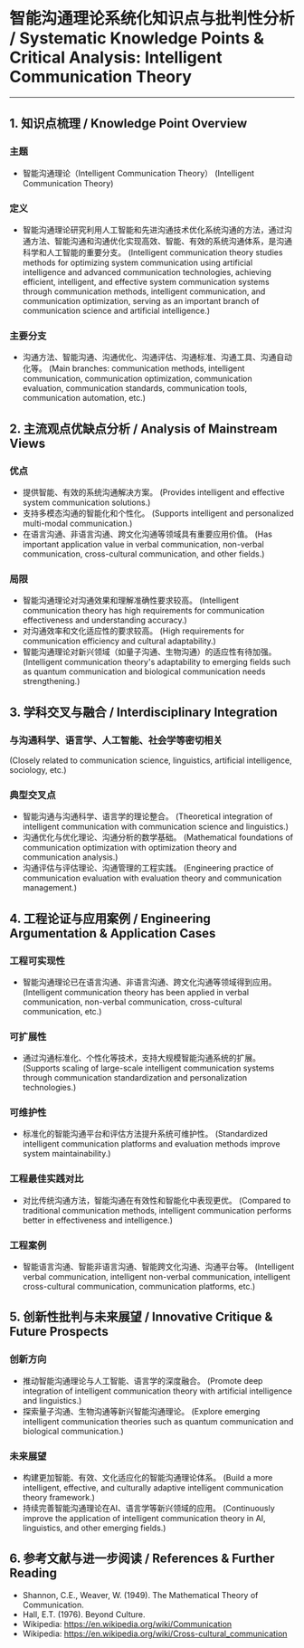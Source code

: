 # 智能沟通理论系统化知识点与批判性分析 / Systematic Knowledge Points & Critical Analysis: Intelligent Communication Theory

---

## 1. 知识点梳理 / Knowledge Point Overview

### 主题

- 智能沟通理论（Intelligent Communication Theory）
  (Intelligent Communication Theory)

### 定义

- 智能沟通理论研究利用人工智能和先进沟通技术优化系统沟通的方法，通过沟通方法、智能沟通和沟通优化实现高效、智能、有效的系统沟通体系，是沟通科学和人工智能的重要分支。
  (Intelligent communication theory studies methods for optimizing system communication using artificial intelligence and advanced communication technologies, achieving efficient, intelligent, and effective system communication systems through communication methods, intelligent communication, and communication optimization, serving as an important branch of communication science and artificial intelligence.)

### 主要分支

- 沟通方法、智能沟通、沟通优化、沟通评估、沟通标准、沟通工具、沟通自动化等。
  (Main branches: communication methods, intelligent communication, communication optimization, communication evaluation, communication standards, communication tools, communication automation, etc.)

## 2. 主流观点优缺点分析 / Analysis of Mainstream Views

### 优点

- 提供智能、有效的系统沟通解决方案。
  (Provides intelligent and effective system communication solutions.)
- 支持多模态沟通的智能化和个性化。
  (Supports intelligent and personalized multi-modal communication.)
- 在语言沟通、非语言沟通、跨文化沟通等领域具有重要应用价值。
  (Has important application value in verbal communication, non-verbal communication, cross-cultural communication, and other fields.)

### 局限

- 智能沟通理论对沟通效果和理解准确性要求较高。
  (Intelligent communication theory has high requirements for communication effectiveness and understanding accuracy.)
- 对沟通效率和文化适应性的要求较高。
  (High requirements for communication efficiency and cultural adaptability.)
- 智能沟通理论对新兴领域（如量子沟通、生物沟通）的适应性有待加强。
  (Intelligent communication theory's adaptability to emerging fields such as quantum communication and biological communication needs strengthening.)

## 3. 学科交叉与融合 / Interdisciplinary Integration

### 与沟通科学、语言学、人工智能、社会学等密切相关

  (Closely related to communication science, linguistics, artificial intelligence, sociology, etc.)

### 典型交叉点

- 智能沟通与沟通科学、语言学的理论整合。
  (Theoretical integration of intelligent communication with communication science and linguistics.)
- 沟通优化与优化理论、沟通分析的数学基础。
  (Mathematical foundations of communication optimization with optimization theory and communication analysis.)
- 沟通评估与评估理论、沟通管理的工程实践。
  (Engineering practice of communication evaluation with evaluation theory and communication management.)

## 4. 工程论证与应用案例 / Engineering Argumentation & Application Cases

### 工程可实现性

- 智能沟通理论已在语言沟通、非语言沟通、跨文化沟通等领域得到应用。
  (Intelligent communication theory has been applied in verbal communication, non-verbal communication, cross-cultural communication, etc.)

### 可扩展性

- 通过沟通标准化、个性化等技术，支持大规模智能沟通系统的扩展。
  (Supports scaling of large-scale intelligent communication systems through communication standardization and personalization technologies.)

### 可维护性

- 标准化的智能沟通平台和评估方法提升系统可维护性。
  (Standardized intelligent communication platforms and evaluation methods improve system maintainability.)

### 工程最佳实践对比

- 对比传统沟通方法，智能沟通在有效性和智能化中表现更优。
  (Compared to traditional communication methods, intelligent communication performs better in effectiveness and intelligence.)

### 工程案例

- 智能语言沟通、智能非语言沟通、智能跨文化沟通、沟通平台等。
  (Intelligent verbal communication, intelligent non-verbal communication, intelligent cross-cultural communication, communication platforms, etc.)

## 5. 创新性批判与未来展望 / Innovative Critique & Future Prospects

### 创新方向

- 推动智能沟通理论与人工智能、语言学的深度融合。
  (Promote deep integration of intelligent communication theory with artificial intelligence and linguistics.)
- 探索量子沟通、生物沟通等新兴智能沟通理论。
  (Explore emerging intelligent communication theories such as quantum communication and biological communication.)

### 未来展望

- 构建更加智能、有效、文化适应化的智能沟通理论体系。
  (Build a more intelligent, effective, and culturally adaptive intelligent communication theory framework.)
- 持续完善智能沟通理论在AI、语言学等新兴领域的应用。
  (Continuously improve the application of intelligent communication theory in AI, linguistics, and other emerging fields.)

## 6. 参考文献与进一步阅读 / References & Further Reading

- Shannon, C.E., Weaver, W. (1949). The Mathematical Theory of Communication.
- Hall, E.T. (1976). Beyond Culture.
- Wikipedia: <https://en.wikipedia.org/wiki/Communication>
- Wikipedia: <https://en.wikipedia.org/wiki/Cross-cultural_communication>
